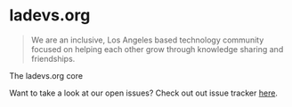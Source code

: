 # ladevs.org

> We are an inclusive, Los Angeles based technology community focused on helping each other grow through knowledge sharing and friendships.

The ladevs.org core

Want to take a look at our open issues? Check out out issue tracker [here](https://github.com/la-devs/issue-tracking).
